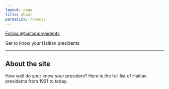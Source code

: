 ```yaml
---
layout: page
title: About
permalink: /about/
---
```


<a class="twitter-follow-button"
  href="https://twitter.com/fffabs"
  data-show-count="true"
  data-size="large">
Follow @haitianpresidents
</a>

Get to know your Haitian presidents

----
<h2>About the site</h2>
How well do your know your president? Here is the full list of Haitian presidents from 1921 to today.
